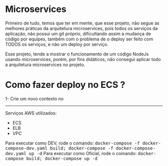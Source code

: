 # Microservices

Primeiro de tudo, temos que ter em mente, que esse projeto, não segue as melhores práticas da arquitetura microservices, pois todos os serviços da aplicação, não possui um git próprio, dificultando assim a mudança
de código por equipes, também com o problema de o deploy ser feito com TODOS os serviços, e não um deploy por serviço.

Esse projeto, tende a mostrar o funcionamento de um código NodeJs usando microservices, porém, por fins didáticos, não consegui aplicar todo a arquitetura microservices no projeto.

# Como fazer deploy no ECS ?
1- Crie um novo contexto no

---

Serviços AWS utilizados:

- ECS
- ELB
- VPC

Para executar como DEV, rode o comando: <kbd>docker-compose -f docker-compose-dev.yaml build; docker-compose -f docker-compose-dev.yaml up -d</kbd>
Para executar como Oficial, rode o comando: <kbd>docker-compose build; docker-compose up -d</kbd>